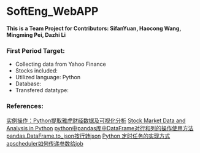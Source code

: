 # SoftEng_WebAPP
**This is a Team Project for Contributors: SifanYuan, Haocong Wang, Mingming Pei, Dazhi Li**

### First Period Target:
- Collecting data from Yahoo Finance
- Stocks included:
- Utilized language: Python
- Database:
- Transfered datatype:

### References:
[实例操作：Python提取雅虎财经数据及可视化分析](https://blog.csdn.net/Hellolijunshy/article/details/82527643)
[Stock Market Data and Analysis in Python](https://blog.quantinsti.com/stock-market-data-analysis-python/)
[python中pandas库中DataFrame对行和列的操作使用方法](https://blog.csdn.net/xiaodongxiexie/article/details/53108959)
[pandas.DataFrame.to_json按行转json](https://blog.csdn.net/huanbia/article/details/72674832)
[Python 定时任务的实现方式](https://lz5z.com/Python%E5%AE%9A%E6%97%B6%E4%BB%BB%E5%8A%A1%E7%9A%84%E5%AE%9E%E7%8E%B0%E6%96%B9%E5%BC%8F/)
[apscheduler如何传递参数给job](https://blog.csdn.net/wyongqing/article/details/46738405)
